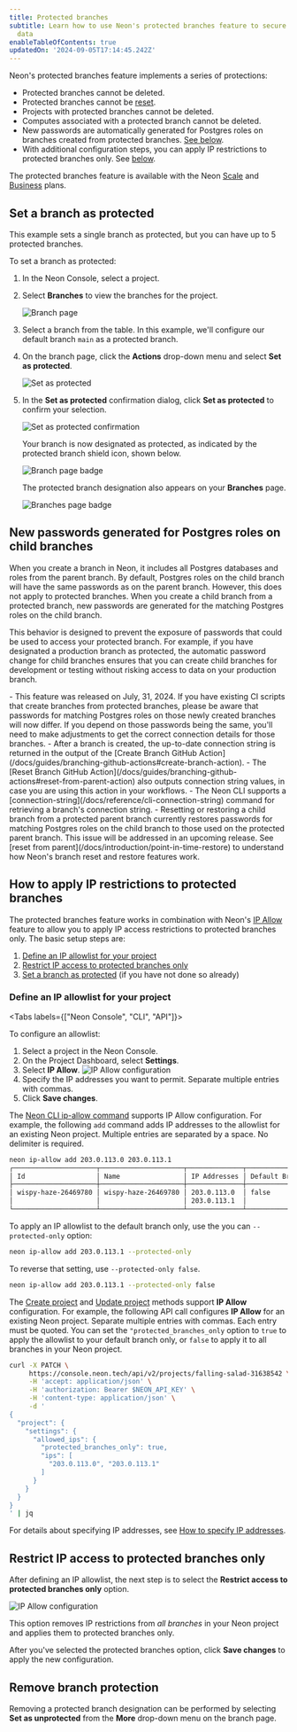 ```yaml
---
title: Protected branches
subtitle: Learn how to use Neon's protected branches feature to secure your critical
  data
enableTableOfContents: true
updatedOn: '2024-09-05T17:14:45.242Z'
---
```


Neon's protected branches feature implements a series of protections:

- Protected branches cannot be deleted.
- Protected branches cannot be [reset](/docs/manage/branches#reset-a-branch-from-parent).
- Projects with protected branches cannot be deleted.
- Computes associated with a protected branch cannot be deleted.
- New passwords are automatically generated for Postgres roles on branches created from protected branches. [See below](#new-passwords-generated-for-postgres-roles-on-child-branches).
- With additional configuration steps, you can apply IP restrictions to protected branches only. See [below](#how-to-apply-ip-restrictions-to-protected-branches).

The protected branches feature is available with the Neon [Scale](/docs/introduction/plans#scale) and [Business](/docs/introduction/plans#business) plans.

## Set a branch as protected

This example sets a single branch as protected, but you can have up to 5 protected branches.

To set a branch as protected:

1. In the Neon Console, select a project.
2. Select **Branches** to view the branches for the project.

   ![Branch page](/docs/guides/ip_allow_branch_page.png)

3. Select a branch from the table. In this example, we'll configure our default branch `main` as a protected branch.
4. On the branch page, click the **Actions** drop-down menu and select **Set as protected**.

   ![Set as protected](/docs/guides/ip_allow_set_as_protected.png)

5. In the **Set as protected** confirmation dialog, click **Set as protected** to confirm your selection.

   ![Set as protected confirmation](/docs/guides/ip_allow_set_as_protected_confirmation.png)

   Your branch is now designated as protected, as indicated by the protected branch shield icon, shown below.

   ![Branch page badge](/docs/guides/ip_allow_branch_badge.png)

   The protected branch designation also appears on your **Branches** page.

   ![Branches page badge](/docs/guides/ip_allow_branch_badge_2.png)

## New passwords generated for Postgres roles on child branches

When you create a branch in Neon, it includes all Postgres databases and roles from the parent branch. By default, Postgres roles on the child branch will have the same passwords as on the parent branch. However, this does not apply to protected branches. When you create a child branch from a protected branch, new passwords are generated for the matching Postgres roles on the child branch.

This behavior is designed to prevent the exposure of passwords that could be used to access your protected branch. For example, if you have designated a production branch as protected, the automatic password change for child branches ensures that you can create child branches for development or testing without risking access to data on your production branch.

<Admonition type="important" title="Feature notes">
- This feature was released on July, 31, 2024. If you have existing CI scripts that create branches from protected branches, please be aware that passwords for matching Postgres roles on those newly created branches will now differ. If you depend on those passwords being the same, you'll need to make adjustments to get the correct connection details for those branches.
    - After a branch is created, the up-to-date connection string is returned in the output of the [Create Branch GitHub Action](/docs/guides/branching-github-actions#create-branch-action).
    - The [Reset Branch GitHub Action](/docs/guides/branching-github-actions#reset-from-parent-action) also outputs connection string values, in case you are using this action in your workflows.
    - The Neon CLI supports a [connection-string](/docs/reference/cli-connection-string) command for retrieving a branch's connection string.
- Resetting or restoring a child branch from a protected parent branch currently restores passwords for matching Postgres roles on the child branch to those used on the protected parent branch. This issue will be addressed in an upcoming release. See [reset from parent](/docs/introduction/point-in-time-restore) to understand how Neon's branch reset and restore features work.
</Admonition>

## How to apply IP restrictions to protected branches

The protected branches feature works in combination with Neon's [IP Allow](/docs/introduction/ip-allow) feature to allow you to apply IP access restrictions to protected branches only. The basic setup steps are:

1. [Define an IP allowlist for your project](#define-an-ip-allowlist-for-your-project)
2. [Restrict IP access to protected branches only](#restrict-ip-access-to-protected-branches-only)
3. [Set a branch as protected](#set-a-branch-as-protected) (if you have not done so already)

### Define an IP allowlist for your project

<Tabs labels={["Neon Console", "CLI", "API"]}>

<TabItem>

To configure an allowlist:

1. Select a project in the Neon Console.
2. On the Project Dashboard, select **Settings**.
3. Select **IP Allow**.
   ![IP Allow configuration](/docs/manage/ip_allow.png)
4. Specify the IP addresses you want to permit. Separate multiple entries with commas.
5. Click **Save changes**.

</TabItem>

<TabItem>

The [Neon CLI ip-allow command](/docs/reference/cli-ip-allow) supports IP Allow configuration. For example, the following `add` command adds IP addresses to the allowlist for an existing Neon project. Multiple entries are separated by a space. No delimiter is required.

```bash
neon ip-allow add 203.0.113.0 203.0.113.1
┌─────────────────────┬─────────────────────┬──────────────┬─────────────────────┐
│ Id                  │ Name                │ IP Addresses │ Default Branch Only │
├─────────────────────┼─────────────────────┼──────────────┼─────────────────────┤
│ wispy-haze-26469780 │ wispy-haze-26469780 │ 203.0.113.0  │ false               │
│                     │                     │ 203.0.113.1  │                     │
└─────────────────────┴─────────────────────┴──────────────┴─────────────────────┘
```

To apply an IP allowlist to the default branch only, use the you can `--protected-only` option:

```bash
neon ip-allow add 203.0.113.1 --protected-only
```

To reverse that setting, use `--protected-only false`.

```bash
neon ip-allow add 203.0.113.1 --protected-only false
```

</TabItem>

<TabItem>

The [Create project](https://api-docs.neon.tech/reference/createproject) and [Update project](https://api-docs.neon.tech/reference/updateproject) methods support **IP Allow** configuration. For example, the following API call configures **IP Allow** for an existing Neon project. Separate multiple entries with commas. Each entry must be quoted. You can set the `"protected_branches_only` option to `true` to apply the allowlist to your default branch only, or `false` to apply it to all branches in your Neon project.

```bash
curl -X PATCH \
     https://console.neon.tech/api/v2/projects/falling-salad-31638542 \
     -H 'accept: application/json' \
     -H 'authorization: Bearer $NEON_API_KEY' \
     -H 'content-type: application/json' \
     -d '
{
  "project": {
    "settings": {
      "allowed_ips": {
        "protected_branches_only": true,
        "ips": [
          "203.0.113.0", "203.0.113.1"
        ]
      }
    }
  }
}
' | jq
```

</TabItem>

</Tabs>

For details about specifying IP addresses, see [How to specify IP addresses](/docs/manage/projects#how-to-specify-ip-addresses).

## Restrict IP access to protected branches only

After defining an IP allowlist, the next step is to select the **Restrict access to protected branches only** option.

![IP Allow configuration](/docs/guides/ip_allow_protected_branches.png)

This option removes IP restrictions from _all branches_ in your Neon project and applies them to protected branches only.

After you've selected the protected branches option, click **Save changes** to apply the new configuration.

## Remove branch protection

Removing a protected branch designation can be performed by selecting **Set as unprotected** from the **More** drop-down menu on the branch page.

<NeedHelp/>
